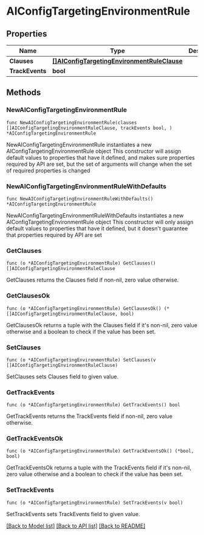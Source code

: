 # AIConfigTargetingEnvironmentRule

## Properties

Name | Type | Description | Notes
------------ | ------------- | ------------- | -------------
**Clauses** | [**[]AIConfigTargetingEnvironmentRuleClause**](AIConfigTargetingEnvironmentRuleClause.md) |  | 
**TrackEvents** | **bool** |  | 

## Methods

### NewAIConfigTargetingEnvironmentRule

`func NewAIConfigTargetingEnvironmentRule(clauses []AIConfigTargetingEnvironmentRuleClause, trackEvents bool, ) *AIConfigTargetingEnvironmentRule`

NewAIConfigTargetingEnvironmentRule instantiates a new AIConfigTargetingEnvironmentRule object
This constructor will assign default values to properties that have it defined,
and makes sure properties required by API are set, but the set of arguments
will change when the set of required properties is changed

### NewAIConfigTargetingEnvironmentRuleWithDefaults

`func NewAIConfigTargetingEnvironmentRuleWithDefaults() *AIConfigTargetingEnvironmentRule`

NewAIConfigTargetingEnvironmentRuleWithDefaults instantiates a new AIConfigTargetingEnvironmentRule object
This constructor will only assign default values to properties that have it defined,
but it doesn't guarantee that properties required by API are set

### GetClauses

`func (o *AIConfigTargetingEnvironmentRule) GetClauses() []AIConfigTargetingEnvironmentRuleClause`

GetClauses returns the Clauses field if non-nil, zero value otherwise.

### GetClausesOk

`func (o *AIConfigTargetingEnvironmentRule) GetClausesOk() (*[]AIConfigTargetingEnvironmentRuleClause, bool)`

GetClausesOk returns a tuple with the Clauses field if it's non-nil, zero value otherwise
and a boolean to check if the value has been set.

### SetClauses

`func (o *AIConfigTargetingEnvironmentRule) SetClauses(v []AIConfigTargetingEnvironmentRuleClause)`

SetClauses sets Clauses field to given value.


### GetTrackEvents

`func (o *AIConfigTargetingEnvironmentRule) GetTrackEvents() bool`

GetTrackEvents returns the TrackEvents field if non-nil, zero value otherwise.

### GetTrackEventsOk

`func (o *AIConfigTargetingEnvironmentRule) GetTrackEventsOk() (*bool, bool)`

GetTrackEventsOk returns a tuple with the TrackEvents field if it's non-nil, zero value otherwise
and a boolean to check if the value has been set.

### SetTrackEvents

`func (o *AIConfigTargetingEnvironmentRule) SetTrackEvents(v bool)`

SetTrackEvents sets TrackEvents field to given value.



[[Back to Model list]](../README.md#documentation-for-models) [[Back to API list]](../README.md#documentation-for-api-endpoints) [[Back to README]](../README.md)


